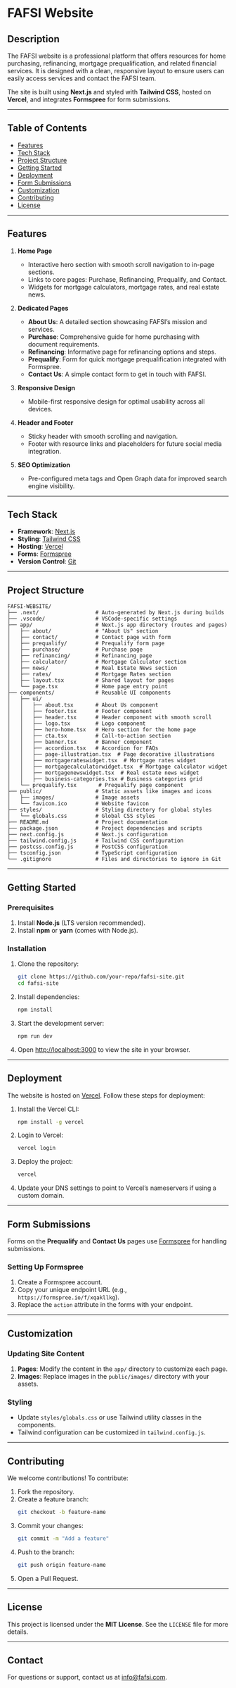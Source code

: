 # FAFSI Website

## Description

The FAFSI website is a professional platform that offers resources for home purchasing, refinancing, mortgage prequalification, and related financial services. It is designed with a clean, responsive layout to ensure users can easily access services and contact the FAFSI team.

The site is built using **Next.js** and styled with **Tailwind CSS**, hosted on **Vercel**, and integrates **Formspree** for form submissions.

---

## Table of Contents

- [Features](#features)
- [Tech Stack](#tech-stack)
- [Project Structure](#project-structure)
- [Getting Started](#getting-started)
- [Deployment](#deployment)
- [Form Submissions](#form-submissions)
- [Customization](#customization)
- [Contributing](#contributing)
- [License](#license)

---

## Features

1. **Home Page**
   - Interactive hero section with smooth scroll navigation to in-page sections.
   - Links to core pages: Purchase, Refinancing, Prequalify, and Contact.
   - Widgets for mortgage calculators, mortgage rates, and real estate news.

2. **Dedicated Pages**
   - **About Us**: A detailed section showcasing FAFSI’s mission and services.
   - **Purchase**: Comprehensive guide for home purchasing with document requirements.
   - **Refinancing**: Informative page for refinancing options and steps.
   - **Prequalify**: Form for quick mortgage prequalification integrated with Formspree.
   - **Contact Us**: A simple contact form to get in touch with FAFSI.

3. **Responsive Design**
   - Mobile-first responsive design for optimal usability across all devices.

4. **Header and Footer**
   - Sticky header with smooth scrolling and navigation.
   - Footer with resource links and placeholders for future social media integration.

5. **SEO Optimization**
   - Pre-configured meta tags and Open Graph data for improved search engine visibility.

---

## Tech Stack

- **Framework**: [Next.js](https://nextjs.org/)
- **Styling**: [Tailwind CSS](https://tailwindcss.com/)
- **Hosting**: [Vercel](https://vercel.com/)
- **Forms**: [Formspree](https://formspree.io/)
- **Version Control**: [Git](https://git-scm.com/)

---

## Project Structure

```
FAFSI-WEBSITE/
├── .next/                  # Auto-generated by Next.js during builds
├── .vscode/                # VSCode-specific settings
├── app/                    # Next.js app directory (routes and pages)
│   ├── about/              # "About Us" section
│   ├── contact/            # Contact page with form
│   ├── prequalify/         # Prequalify form page
│   ├── purchase/           # Purchase page
│   ├── refinancing/        # Refinancing page
│   ├── calculator/         # Mortgage Calculator section
│   ├── news/               # Real Estate News section
│   ├── rates/              # Mortgage Rates section
│   ├── layout.tsx          # Shared layout for pages
│   └── page.tsx            # Home page entry point
├── components/             # Reusable UI components
│   ├── ui/
│   │   ├── about.tsx       # About Us component
│   │   ├── footer.tsx      # Footer component
│   │   ├── header.tsx      # Header component with smooth scroll
│   │   ├── logo.tsx        # Logo component
│   │   ├── hero-home.tsx   # Hero section for the home page
│   │   ├── cta.tsx         # Call-to-action section
│   │   ├── banner.tsx      # Banner component
│   │   ├── accordion.tsx   # Accordion for FAQs
│   │   ├── page-illustration.tsx  # Page decorative illustrations
│   │   ├── mortgagerateswidget.tsx  # Mortgage rates widget
│   │   ├── mortgagecalculatorwidget.tsx  # Mortgage calculator widget
│   │   ├── mortgagenewswidget.tsx  # Real estate news widget
│   │   ├── business-categories.tsx # Business categories grid
│   └── prequalify.tsx       # Prequalify page component
├── public/                 # Static assets like images and icons
│   ├── images/             # Image assets
│   └── favicon.ico         # Website favicon
├── styles/                 # Styling directory for global styles
│   └── globals.css         # Global CSS styles
├── README.md               # Project documentation
├── package.json            # Project dependencies and scripts
├── next.config.js          # Next.js configuration
├── tailwind.config.js      # Tailwind CSS configuration
├── postcss.config.js       # PostCSS configuration
├── tsconfig.json           # TypeScript configuration
└── .gitignore              # Files and directories to ignore in Git
```

---

## Getting Started

### Prerequisites

1. Install **Node.js** (LTS version recommended).
2. Install **npm** or **yarn** (comes with Node.js).

### Installation

1. Clone the repository:
   ```bash
   git clone https://github.com/your-repo/fafsi-site.git
   cd fafsi-site
   ```

2. Install dependencies:
   ```bash
   npm install
   ```

3. Start the development server:
   ```bash
   npm run dev
   ```

4. Open [http://localhost:3000](http://localhost:3000) to view the site in your browser.

---

## Deployment

The website is hosted on [Vercel](https://vercel.com/). Follow these steps for deployment:

1. Install the Vercel CLI:
   ```bash
   npm install -g vercel
   ```

2. Login to Vercel:
   ```bash
   vercel login
   ```

3. Deploy the project:
   ```bash
   vercel
   ```

4. Update your DNS settings to point to Vercel’s nameservers if using a custom domain.

---

## Form Submissions

Forms on the **Prequalify** and **Contact Us** pages use [Formspree](https://formspree.io/) for handling submissions.

### Setting Up Formspree

1. Create a Formspree account.
2. Copy your unique endpoint URL (e.g., `https://formspree.io/f/xqakllkg`).
3. Replace the `action` attribute in the forms with your endpoint.

---

## Customization

### Updating Site Content

1. **Pages**: Modify the content in the `app/` directory to customize each page.
2. **Images**: Replace images in the `public/images/` directory with your assets.

### Styling

- Update `styles/globals.css` or use Tailwind utility classes in the components.
- Tailwind configuration can be customized in `tailwind.config.js`.

---

## Contributing

We welcome contributions! To contribute:

1. Fork the repository.
2. Create a feature branch:
   ```bash
   git checkout -b feature-name
   ```
3. Commit your changes:
   ```bash
   git commit -m "Add a feature"
   ```
4. Push to the branch:
   ```bash
   git push origin feature-name
   ```
5. Open a Pull Request.

---

## License

This project is licensed under the **MIT License**. See the `LICENSE` file for more details.

---

## Contact

For questions or support, contact us at [info@fafsi.com](mailto:info@fafsi.com).